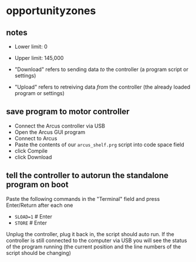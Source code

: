 # opportunityzones

## notes

- Lower limit: 0
- Upper limit: 145,000

- "Download" refers to sending data _to_ the controller (a program script or settings)
- "Upload" refers to retreiving data _from_ the controller (the already loaded program or settings)

## save program to motor controller
- Connect the Arcus controller via USB
- Open the Arcus GUI program
- Connect to Arcus
- Paste the contents of our `arcus_shelf.prg` script into code space field
- click Compile
- click Download

## tell the controller to autorun the standalone program on boot

Paste the following commands in the "Terminal" field and press Enter/Return after each one

- `SLOAD=1` # Enter
- `STORE` # Enter

Unplug the controller, plug it back in, the script should auto run. If the controller is still connected to the computer via USB you will see the status of the program running (the current position and the line numbers of the script should be changing)
